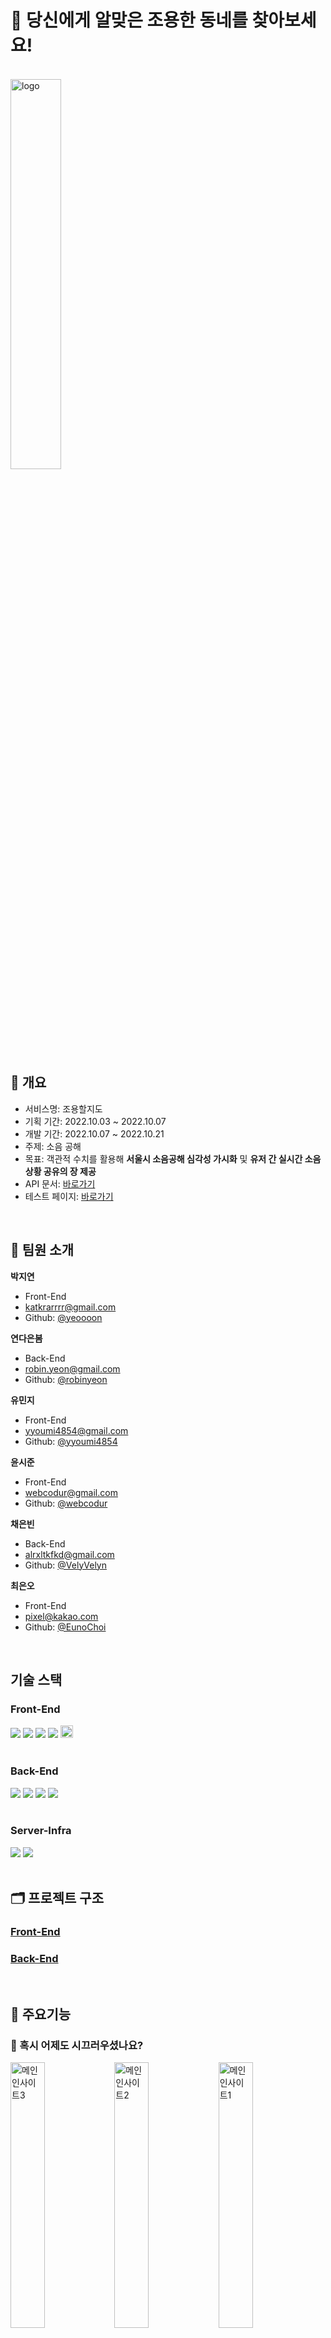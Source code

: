 # 🔕 당신에게 알맞은 조용한 동네를 찾아보세요!

<br/>

<img src="https://user-images.githubusercontent.com/85475577/196641841-5b755230-8325-4e40-a66d-d29b054b06e2.svg" alt="logo" width="40%" />    

<br/>

## 📄 개요

- 서비스명: 조용할지도
- 기획 기간: 2022.10.03 ~ 2022.10.07
- 개발 기간: 2022.10.07 ~ 2022.10.21
- 주제: 소음 공해
- 목표: 객관적 수치를 활용해 **서울시 소음공해 심각성 가시화** 및 **유저 간 실시간 소음 상황 공유의 장 제공**
- API 문서: [바로가기](https://docs.google.com/spreadsheets/d/1SAP_Yc2HSR3E3hdOgMTEE_jvnj4RDiVaQQbsuSi8bhg/edit#gid=0)
- 테스트 페이지: [바로가기](http://kdt-ai5-team04.elicecoding.com/)

<br/>

## 🫶 팀원 소개

**박지연**
- Front-End
- katkrarrrr@gmail.com
- Github: [@yeoooon](https://github.com/yeoooon)

**연다은봄**
- Back-End
- robin.yeon@gmail.com
- Github: [@robinyeon](https://github.com/robinyeon)

**유민지**
- Front-End
- yyoumi4854@gmail.com  
- Github: [@yyoumi4854](https://github.com/yyoumi4854)

**윤시준**
- Front-End
- webcodur@gmail.com
- Github: [@webcodur](https://github.com/webcodur)

**채은빈**
- Back-End
- alrxltkfkd@gmail.com
- Github: [@VelyVelyn](https://github.com/VelyVelyn)

**최은오**
- Front-End
- pixel@kakao.com
- Github: [@EunoChoi](https://github.com/EunoChoi)

<br/>

## 기술 스택
### Front-End

<div>
<img src="https://img.shields.io/badge/HTML5-E34F26?style=flat-square&logo=HTML5&logoColor=white"/>
<img src="https://img.shields.io/badge/CSS3-1572B6?style=flat-square&logo=CSS3&logoColor=white"/>
<img src="https://img.shields.io/badge/JavaScript-F7DF1E?style=flat-square&logo=JavaScript&logoColor=white"/>
<img src="https://img.shields.io/badge/React-61DAFB?style=flat-square&logo=React&logoColor=white"/>
<img src="https://img.shields.io/badge/Next-black?style=for-the-badge&logo=next.js&logoColor=white" height="20px">
</div>
<br />

### Back-End

<div>
<img src="https://img.shields.io/badge/JavaScript-F7DF1E?style=flat-square&logo=JavaScript&logoColor=white"/>
<img src="https://img.shields.io/badge/Node.js-339933?style=flat-square&logo=Node.js&logoColor=white"/>
<img src="https://img.shields.io/badge/Express-000000?style=flat-square&logo=express&logoColor=white"/>
<img src="https://img.shields.io/badge/mongoDB-47A248?style=flat-square&logo=mongoDB&logoColor=white"/>
</div>

<br />

### Server-Infra

<div>
<img src="https://img.shields.io/badge/Nginx-009639?style=flat-square&logo=nginx&logoColor=white"/>
<img src="https://img.shields.io/badge/pm2-2B037A?style=flat-square&logo=pm2&logoColor=white"/>
</div>
<br />

## 🗂 프로젝트 구조

### [Front-End ](#)

### [Back-End](#)

<br />

## 🔎 주요기능

### 🏰 혹시 어제도 시끄러우셨나요?

<img src="https://user-images.githubusercontent.com/85475577/196637727-8fa5aa3e-50ca-46f6-b4c5-028c54ea75c4.png" alt="메인인사이트3" width="33%" /><img src="https://user-images.githubusercontent.com/85475577/196637718-f4bfcaff-d19b-46d1-9ab6-2f490d8bf0cf.png" alt="메인인사이트2" width="33%" /><img src="https://user-images.githubusercontent.com/85475577/196637711-3937fc30-20a7-4c95-abc5-f79f5fba63c9.png" alt="메인인사이트1" width="33%" />

- WHO, UNEA는 미세먼지 다음으로 건강을 위협하는 환경요인으로 **소음 공해**를 뽑았어요.
- 메인 화면에서는 소음 공해를, 특히 **서울특별시의 상황**을 그래프들로 보여줘서 그 심각성을 강조하고 있어요.

<br/>

### 🗺️ 소음 시각화 지도

![서울시지도화면](https://user-images.githubusercontent.com/85475577/196633061-b1a0b169-e68e-4e6e-9eb2-1a24078f6038.png)

#### 서울특별시 전체 지도를 통해 소음과 민원 발생량을 파악할 수 있어요.

- 데시벨과 민원 건수에 따라 **빨간색, 파란색** 지도로 표현돼요.
- **명도**에 따라 소음 및 민원 발생량을 한번에 파악할 수 있어요.
- 좌측 목록을 통해 **수치순, 글자순**으로 자치구별 소음 데시벨과 민원 건수를 확인해보세요!

<br/>

![구진입화면](https://user-images.githubusercontent.com/85475577/196633872-57b51adc-6878-4edb-8f9d-623e2f209ec4.png)

#### 궁금한 자치구를 클릭하면 해당 구의 지도를 확인할 수 있어요.

- 소음 정보를 알고 싶은 자치구를 클릭하면 **해당 구의 지도**가 나와요.
- 왼쪽 목록에서,
  1.  해당 자치구에 적힌 **전체 리뷰와 개수**를 확인할 수 있어요.
  2.  해당 구가 어느정도 시끄러운지 **평균 소음을 색깔 이모지**로 쉽게 확인 가능해요.
  3.  `🙂좋음 😐보통 🙁나쁨` 각 단계 별 소음리뷰도 **필터링**해서 확인할 수 있어요.

<br/>

![핀클릭시화면](https://user-images.githubusercontent.com/85475577/196635019-fb82eb80-daaa-42be-a649-79e45c712f70.png)

#### 📌 소음 정보를 알려주는 핀과 마커
- 📍 핀 : [국가에서 선정한 소음 측정지점](https://www.noiseinfo.or.kr/)을 바탕으로 소음 정보를 알기 쉽게 설명해 놓았어요.
  1. 소음 정도에 따라 귀여운 **이모지 색깔**이 달라서 어느 정도의 소음인지 파악할 수 있어요.
  2. 핀을 클릭하면,
     a. 해당 측정지점의 **평균 소음도**와 그 데시벨이 끼치는 **영향**을 확인 할 수 있어요.
     b. 시간대별 소음 수치를 보여주는 **그래프**로 어느 시간이 가장 시끄러운지 체크해보세요.
- 🟢 마커 : 해당 동의 사람들이 직접 들려주는 소음 리뷰를 볼 수 있어요.
  1. 주민들이 느낀 소음을 이모지로 나타내어 상단에 요약해 놓았어요.
  2. 누구나 소음 리뷰 등록이 가능해요. 내가 사는 지역의 소음 리뷰를 적어볼까요?

<br/>

### ✏️ 소음 정보를 공유하는 리뷰 게시판

**빠르고 간단하게 소음 리뷰를 작성**할 수 있도록 로그인이 필요하지 않은, **비밀번호**만을 이용한 익명 게시판을 만들어봤어요.

![리뷰작성화면](https://user-images.githubusercontent.com/85475577/196635811-5353d253-6be8-4585-a609-dbeaf323b59f.png)

#### 소음 리뷰 작성
- 리뷰를 작성하기 위해선 **비밀번호**를 입력해야해요.
- 무분별한 리뷰 포스팅을 막기 위해 **IP 계정 당 20초에 리뷰 1개**만 작성하도록 되어있어요.

#### 소음 리뷰 조회
- 조회 시 리뷰 게시물 **10개씩 조회**가 가능해요.
- 유저들이 평가한 소음 정도에 따라 리뷰를 **필터링**하여 조회할 수 있어요.

#### 소음 리뷰 수정, 삭제
- 리뷰를 수정하거나 삭제하려면 생성했을 때 만든 비밀번호를 입력해야 해요.

<br />

## 🏁 테스트 방법

---

1. 해당 프로젝트를 clone 합니다.

   ```
   git clone https://kdt-gitlab.elice.io/ai_track/class05/data_project/team04.git
   ```

2. 프로젝트 실행에 필요한 패키지를 설치합니다.

   ```
   cd front
   npm install

   cd back
   npm install
   ```


3. MongoDB를 연결합니다.

   ```
   1. back 폴더의 initData를 확인합니다.
   2. gus.json : 모든 자치구의 GeoJSON을 담고 있습니다.
     - `gus` 컬렉션을 생성해 임포트 합니다.
   3. dongs.json: 모든 행정동의 정보를 담고 있습니다.
     - `dongs` 컬렉션을 생성해 임포트 합니다.
   4. pins.json: 모든 측정지점(핀)의 정보를 담고 있습니다.
     - `pins` 컬렉션을 생성해 임포트 합니다.
   5. `reviews` 컬렉션을 생성하여 리뷰 CRUD를 확인합니다.
   ```

4. 프론트엔드와 백엔드를 실행합니다.

   ```
   cd front
   npm run dev
   
   cd back
   npm start
   ```
